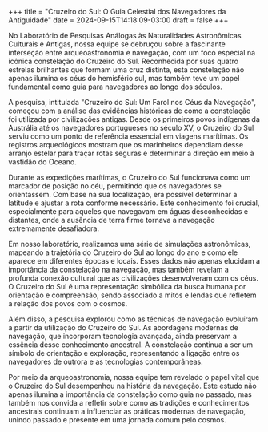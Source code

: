 +++
title = "Cruzeiro do Sul: O Guia Celestial dos Navegadores da Antiguidade"
date = 2024-09-15T14:18:09-03:00
draft = false
+++

No Laboratório de Pesquisas Análogas às Naturalidades Astronômicas Culturais e Antigas, nossa equipe se debruçou sobre a fascinante interseção entre arqueoastronomia e navegação, com um foco especial na icônica constelação do Cruzeiro do Sul. Reconhecida por suas quatro estrelas brilhantes que formam uma cruz distinta, esta constelação não apenas ilumina os céus do hemisfério sul, mas também teve um papel fundamental como guia para navegadores ao longo dos séculos.

A pesquisa, intitulada "Cruzeiro do Sul: Um Farol nos Céus da Navegação", começou com a análise das evidências históricas de como a constelação foi utilizada por civilizações antigas. Desde os primeiros povos indígenas da Austrália até os navegadores portugueses no século XV, o Cruzeiro do Sul serviu como um ponto de referência essencial em viagens marítimas. Os registros arqueológicos mostram que os marinheiros dependiam desse arranjo estelar para traçar rotas seguras e determinar a direção em meio à vastidão do Oceano.

Durante as expedições marítimas, o Cruzeiro do Sul funcionava como um marcador de posição no céu, permitindo que os navegadores se orientassem. Com base na sua localização, era possível determinar a latitude e ajustar a rota conforme necessário. Este conhecimento foi crucial, especialmente para aqueles que navegavam em águas desconhecidas e distantes, onde a ausência de terra firme tornava a navegação extremamente desafiadora.

Em nosso laboratório, realizamos uma série de simulações astronômicas, mapeando a trajetória do Cruzeiro do Sul ao longo do ano e como ele aparece em diferentes épocas e locais. Esses dados não apenas elucidam a importância da constelação na navegação, mas também revelam a profunda conexão cultural que as civilizações desenvolveram com os céus. O Cruzeiro do Sul é uma representação simbólica da busca humana por orientação e compreensão, sendo associado a mitos e lendas que refletem a relação dos povos com o cosmos.

Além disso, a pesquisa explorou como as técnicas de navegação evoluíram a partir da utilização do Cruzeiro do Sul. As abordagens modernas de navegação, que incorporam tecnologia avançada, ainda preservam a essência desse conhecimento ancestral. A constelação continua a ser um símbolo de orientação e exploração, representando a ligação entre os navegadores de outrora e as tecnologias contemporâneas.

Por meio da arqueoastronomia, nossa equipe tem revelado o papel vital que o Cruzeiro do Sul desempenhou na história da navegação. Este estudo não apenas ilumina a importância da constelação como guia no passado, mas também nos convida a refletir sobre como as tradições e conhecimentos ancestrais continuam a influenciar as práticas modernas de navegação, unindo passado e presente em uma jornada comum pelo cosmos.